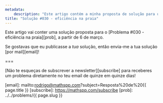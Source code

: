 ```yaml
---
metadata:
    description: "Este artigo contém a minha proposta de solução para um dos problemas deste blogue."
title: "Solução #030 - eficiência na praia"
---
```


Este artigo vai conter uma solução proposta
para o [Problema #030 - eficiência na praia][prob],
a partir de 6 de março.

Se gostavas que eu publicasse a *tua* solução, então
envia-me a tua solução [por mail][email]!
<!--Este artigo contém a minha solução proposta
para o [Problema #030 - eficiência na praia][prob].
Por favor, não leias esta solução se ainda não tentaste
resolver [o problema][prob] a sério.-->

===

<!--### Solução



Se tens alguma questão sobre a minha solução, se encontraste algum erro (woops!) ou se gostavas de partilhar a *tua* solução, deixa um comentário em baixo.
Caso contrário podes só deixar um “upvote”!-->

[Não te esqueças de subscrever a newsletter][subscribe] para receberes
um problema diretamente no teu email de quinze em quinze dias!

[email]: mailto:rodrigo@mathspp.com?subject=Resposta%20de%20{{ page.title }}
[subscribe]: https://mathspp.com/subscribe
[prob]: ../../problems/{{ page.slug }}
